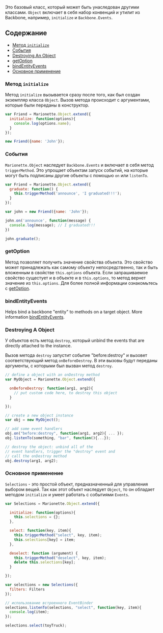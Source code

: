 Это базовый класс, который может быть унаследован другими классами. `Object` включает 
в себя набор конвенций и утилит из Backbone, например, `initialize` и `Backbone.Events`.

## Содержание

* [Метод `initialize`](#initialize)
* [События](#events)
* [Destroying An Object](#destroying-a-object)
* [getOption](#getoption)
* [bindEntityEvents](#bindentityevents)
* [Основное применение](#basic-use)


### Метод `initialize`

Метод `initialize` вызывается сразу после того, как был создан экземпляр класса `Object`. 
Вызов метода происходит с аргументами, которые были переданы в конструктор.

```js
var Friend = Marionette.Object.extend({
  initialize: function(options){
    console.log(options.name);
  }
});

new Friend({name: 'John'});
```

### События

`Marionette.Object` наследует `Backbone.Events` и включает в себя метод `triggerMethod`.
Это упрощает объектам запуск событий, на которые могут быть подписаны другие объекты 
с помощью `on` или `listenTo`.

```js
var Friend = Marionette.Object.extend({
  graduate: function() {
    this.triggerMethod('announce', 'I graduated!!!');
  }
});

var john = new Friend({name: 'John'});

john.on('announce', function(message) {
  console.log(message); // I graduated!!!
})

john.graduate();
```

### getOption

Метод позволяет получить значение свойства объекта. Это свойство может принадлежать как самому объекту непосредственно, так и 
быть вложенным в свойстве `this.options` объекта. Если запрашиваемое свойство сущестует и в объекте и в `this.options`, то метод вернет значение из `this.options`.
Для более полной информации ознакомьтесь с [getOption](../functions/).

### bindEntityEvents

Helps bind a backbone "entity" to methods on a target object. More information [bindEntityEvents](./marionette.functions.md).

### Destroying A Object

У объектов есть метод `destroy`, который unbind the events that are directly attached to the instance.

Вызов метода `destroy` запустит событие "before:destroy" и вызовет соответствующий метод `onBeforeDestroy`. 
В эти вызовы будут переданы аргументы, с которыми был вызван метод `destroy`.

```js
// define a object with an onDestroy method
var MyObject = Marionette.Object.extend({

  onBeforeDestroy: function(arg1, arg2){
    // put custom code here, to destroy this object
  }

});

// create a new object instance
var obj = new MyObject();

// add some event handlers
obj.on("before:destroy", function(arg1, arg2){ ... });
obj.listenTo(something, "bar", function(){...});

// destroy the object: unbind all of the
// event handlers, trigger the "destroy" event and
// call the onDestroy method
obj.destroy(arg1, arg2);
```

### Основное применение

`Selections` - это простой объект, предназначенный для управления выбором вещей.
Так как этот объект наследует `Object`, то он обладает методом `initialize` и умеет 
работать с событиями `Events`.

```js
var Selections = Marionette.Object.extend({

  initialize: function(options){
    this.selections = {};
  },

  select: function(key, item){
    this.triggerMethod("select", key, item);
    this.selections[key] = item;
  },

  deselect: function (argument) {
    this.triggerMethod("deselect", key, item);
    delete this.selections[key];
  }

});

var selections = new Selections({
  filters: Filters
});

// использование встроенного EventBinder
selections.listenTo(selections, "select", function(key, item){
  console.log(item);
});

selections.select(toyTruck);
```
